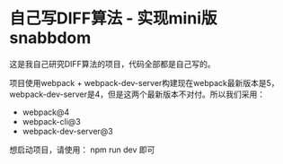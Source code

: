 # 自己写DIFF算法 - 实现mini版snabbdom

这是我自己研究DIFF算法的项目，代码全部都是自己写的。

项目使用webpack + webpack-dev-server构建现在webpack最新版本是5，webpack-dev-server是4，但是这两个最新版本不对付。所以我们采用：

- webpack@4
- webpack-cli@3
- webpack-dev-server@3

想启动项目，请使用：
npm run dev
即可






